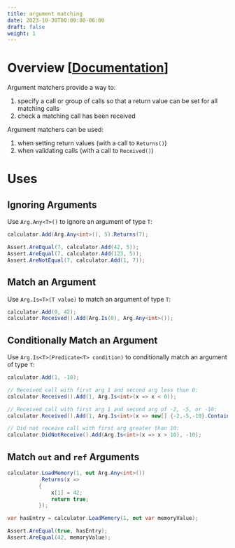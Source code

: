 ```yaml
---
title: argument matching
date: 2023-10-30T00:00:00-06:00
draft: false
weight: 1
---
```


# Overview [[Documentation](https://nsubstitute.github.io/help/argument-matchers/)]  

Argument matchers provide a way to:
1. specify a call or group of calls so that a return value can be set for all matching calls
2. check a matching call has been received

Argument matchers can be used:
1. when setting return values (with a call to `Returns()`)
2. when validating calls (with a call to `Received()`)

# Uses
## Ignoring Arguments
Use `Arg.Any<T>()` to ignore an argument of type `T`:
```cs
calculator.Add(Arg.Any<int>(), 5).Returns(7);

Assert.AreEqual(7, calculator.Add(42, 5));
Assert.AreEqual(7, calculator.Add(123, 5)); 
Assert.AreNotEqual(7, calculator.Add(1, 7)); 
```

## Match an Argument
Use `Arg.Is<T>(T value)` to match an argument of type `T`:
```cs
calculator.Add(0, 42);
calculator.Received().Add(Arg.Is(0), Arg.Any<int>());
```

## Conditionally Match an Argument
Use `Arg.Is<T>(Predicate<T> condition)` to conditionally match an argument of type `T`:
```cs
calculator.Add(1, -10);

// Received call with first arg 1 and second arg less than 0:
calculator.Received().Add(1, Arg.Is<int>(x => x < 0));

// Received call with first arg 1 and second arg of -2, -5, or -10:
calculator.Received().Add(1, Arg.Is<int>(x => new[] {-2,-5,-10}.Contains(x)));

// Did not receive call with first arg greater than 10:
calculator.DidNotReceive().Add(Arg.Is<int>(x => x > 10), -10);
```

## Match `out` and `ref` Arguments
```cs
calculator.LoadMemory(1, out Arg.Any<int>())
          .Returns(x => 
          {
              x[1] = 42;
              return true;
          });

var hasEntry = calculator.LoadMemory(1, out var memoryValue);

Assert.AreEqual(true, hasEntry);
Assert.AreEqual(42, memoryValue);
```